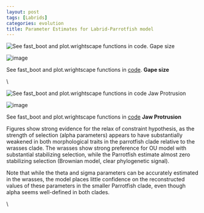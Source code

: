 ```yaml
---
layout: post
tags: [Labrids]
categories: evolution
title: Parameter Estimates for Labrid-Parrotfish model
---
```







 








![See fast\_boot and plot.wrightscape functions in code. Gape
size](http://openwetware.org/images/4/41/Gape_pars.png)

![image](/skins/common/images/magnify-clip.png)

See fast\_boot and plot.wrightscape functions in
[code](http://github.com/cboettig/wrightscape/blob/534fe67518edcb8b2488bf9d6ae7a4efe30f39cc/R/wrightscape.R "http://github.com/cboettig/wrightscape/blob/534fe67518edcb8b2488bf9d6ae7a4efe30f39cc/R/wrightscape.R").
**Gape size**

\

![See fast\_boot and plot.wrightscape functions in code Jaw
Protrusion](http://openwetware.org/images/1/19/Protrusion_pars.png)

![image](/skins/common/images/magnify-clip.png)

See fast\_boot and plot.wrightscape functions in
[code](http://github.com/cboettig/wrightscape/blob/534fe67518edcb8b2488bf9d6ae7a4efe30f39cc/R/wrightscape.R "http://github.com/cboettig/wrightscape/blob/534fe67518edcb8b2488bf9d6ae7a4efe30f39cc/R/wrightscape.R")
**Jaw Protrusion**

Figures show strong evidence for the relax of constraint hypothesis, as
the strength of selection (alpha parameters) appears to have
substantially weakened in both morphological traits in the parrotfish
clade relative to the wrasses clade. The wrasses show strong preference
for OU model with substantial stabilizing selection, while the
Parrotfish estimate almost zero stabilizing selection (Brownian model,
clear phylogenetic signal).

Note that while the theta and sigma parameters can be accurately
estimated in the wrasses, the model places little confidence on the
reconstructed values of these parameters in the smaller Parrotfish
clade, even though alpha seems well-defined in both clades.

\

